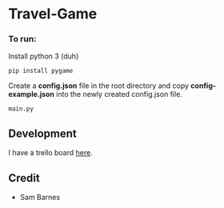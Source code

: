 # Travel-Game

### To run:

Install python 3 (duh)

`pip install pygame`

Create a **config.json** file in the root directory and copy **config-example.json** into the newly created config.json file.

`main.py`

## Development
I have a trello board [here](https://trello.com/b/Lg8X8zBW/travel-game).

## Credit
- Sam Barnes
